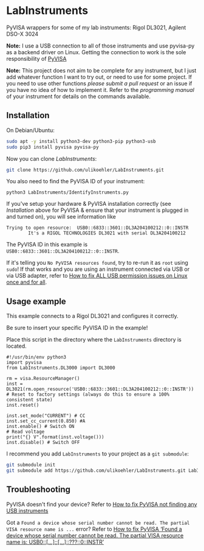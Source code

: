 # LabInstruments
PyVISA wrappers for some of my lab instruments: Rigol DL3021, Agilent DSO-X 3024

**Note:** I use a USB connection to all of those instruments and use pyvisa-py as a backend driver on Linux. Getting the connection to work is the sole responsibility of [PyVISA](https://pyvisa.readthedocs.io/en/latest/)

**Note:** This project does not aim to be complete for any instrument, but I just add whatever function I want to try out, or need to use for some project. If you need to use other functions *please submit a pull request* or an issue if you have no idea of how to implement it. Refer to the *programming manual* of your instrument for details on the commands available.

## Installation

On Debian/Ubuntu:

```sh
sudo apt -y install python3-dev python3-pip python3-usb
sudo pip3 install pyvisa pyvisa-py
```

Now you can clone *LabInstruments*:
```sh
git clone https://github.com/ulikoehler/LabInstruments.git
```

You also need to find the PyVISA ID of your instrument:

```
python3 LabInstruments/IdentifyInstruments.py
```

If you've setup your hardware & PyVISA installation correctly (see *Installation* above for PyVISA & ensure that your instrument is plugged in and turned on), you will see information like

```
Trying to open resource:  USB0::6833::3601::DL3A204100212::0::INSTR
        It's a RIGOL TECHNOLOGIES DL3021 with serial DL3A204100212
```

The PyVISA ID in this example is `USB0::6833::3601::DL3A204100212::0::INSTR`.

If it's telling you `No PyVISA resources found`, try to re-run it as `root` using `sudo`! If that works and you are using an instrument connected via USB or via USB adapter, refer to [How to fix ALL USB permission issues on Linux once and for all](https://techoverflow.net/2019/08/09/how-to-fix-all-usb-permission-issues-on-linux-once-and-for-all/).

## Usage example

This example connects to a Rigol DL3021 and configures it correctly.

Be sure to insert your specific PyVISA ID in the example!

Place this script in the directory where the `LabInstruments` directory is located.

```
#!/usr/bin/env python3
import pyvisa
from LabInstruments.DL3000 import DL3000

rm = visa.ResourceManager()
inst = DL3021(rm.open_resource('USB0::6833::3601::DL3A204100212::0::INSTR'))
# Reset to factory settings (always do this to ensure a 100% consistent state)
inst.reset()

inst.set_mode("CURRENT") # CC
inst.set_cc_current(0.850) #A
inst.enable() # Switch ON
# Read voltage
print("{} V".format(inst.voltage()))
inst.disable() # Switch OFF
```

I recommend you add `LabInstruments` to your project as a `git submodule`:

```sh
git submodule init
git submodule add https://github.com/ulikoehler/LabInstruments.git LabInstruments
```

## Troubleshooting

PyVISA doesn't find your device? Refer to [How to fix PyVISA not finding any USB instruments
](https://techoverflow.net/2019/08/08/how-to-fix-pyvisa-not-finding-any-usb-instruments/)

Got a `Found a device whose serial number cannot be read. The partial VISA resource name is ...` error? Refer to [How to fix PyVISA ‘Found a device whose serial number cannot be read. The partial VISA resource name is: USB0::[…]::[…]::???::0::INSTR’](https://techoverflow.net/2019/08/09/how-to-fix-pyvisa-found-a-device-whose-serial-number-cannot-be-read-the-partial-visa-resource-name-is-usb0-0instr/)
